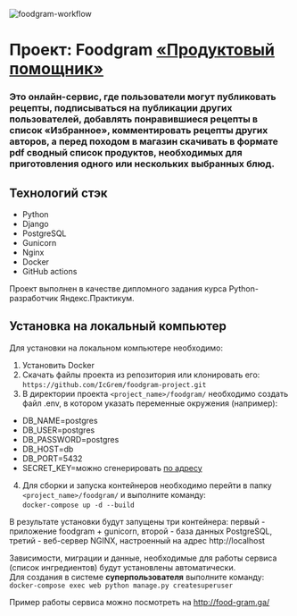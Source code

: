 ![foodgram-workflow](https://github.com/IcGrem/foodgram-project/workflows/foodgram-workflow/badge.svg)


# Проект: Foodgram [«Продуктовый помощник»](http://food-gram.ga/)  
### Это онлайн-сервис, где пользователи могут публиковать рецепты, подписываться на публикации других пользователей, добавлять понравившиеся рецепты в список «Избранное», комментировать рецепты других авторов, а перед походом в магазин скачивать в формате pdf сводный список продуктов, необходимых для приготовления одного или нескольких выбранных блюд.  

## Технологий стэк
- Python
- Django
- PostgreSQL
- Gunicorn
- Nginx
- Docker
- GitHub actions  

Проект выполнен в качестве дипломного задания курса Python-разработчик Яндекс.Практикум.  

## Установка на локальный компьютер
Для установки на локальном компьютере необходимо:
1. Установить Docker
2. Скачать файлы проекта из репозитория или клонировать его:
```https://github.com/IcGrem/foodgram-project.git```
3. В директории проекта `<project_name>/foodgram/` необходимо создать файл .env, в котором указать переменные окружения (например):
- DB_NAME=postgres
- DB_USER=postgres
- DB_PASSWORD=postgres
- DB_HOST=db
- DB_PORT=5432
- SECRET_KEY=можно сгенерировать [по адресу](https://djecrety.ir)

4. Для сборки и запуска контейнеров необходимо перейти в папку `<project_name>/foodgram/` и выполните команду:  
    ```docker-compose up -d --build```

В результате установки будут запущены три контейнера: первый - приложение foodgram + gunicorn, второй - база данных PostgreSQL, третий - веб-сервер NGINX, настроенный на адрес http://localhost  

Зависимости, миграции и данные, необходимые для работы сервиса (список ингредиентов) будут установлены автоматически.  
Для создания в системе __суперпользователя__ выполните команду:  
    ```docker-compose exec web python manage.py createsuperuser```

Пример работы сервиса можно посмотреть на http://food-gram.ga/
